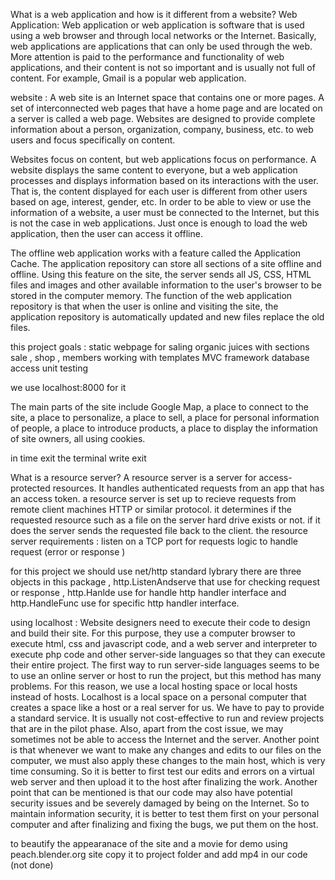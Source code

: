 What is a web application and how is it different from a website?
Web Application:
Web application or web application is software that is used using a web browser and through local networks or the Internet. Basically, web applications are applications that can only be used through the web. More attention is paid to the performance and functionality of web applications, and their content is not so important and is usually not full of content. For example, Gmail is a popular web application.

website :
A web site is an Internet space that contains one or more pages. A set of interconnected web pages that have a home page and are located on a server is called a web page. Websites are designed to provide complete information about a person, organization, company, business, etc. to web users and focus specifically on content.

Websites focus on content, but web applications focus on performance. A website displays the same content to everyone, but a web application processes and displays information based on its interactions with the user. That is, the content displayed for each user is different from other users based on age, interest, gender, etc. In order to be able to view or use the information of a website, a user must be connected to the Internet, but this is not the case in web applications. Just once is enough to load the web application, then the user can access it offline.

The offline web application works with a feature called the Application Cache. The application repository can store all sections of a site offline and offline. Using this feature on the site, the server sends all JS, CSS, HTML files and images and other available information to the user's browser to be stored in the computer memory. The function of the web application repository is that when the user is online and visiting the site, the application repository is automatically updated and new files replace the old files.


this project goals :
static webpage for saling organic juices with sections sale , shop , members
working with templates
MVC framework
database access
unit testing

we use localhost:8000 for it

The main parts of the site include Google Map, a place to connect to the site, a place to personalize, a place to sell, a place for personal information of people, a place to introduce products, a place to display the information of site owners, all using cookies.

in time exit the terminal write exit

What is a resource server?
A resource server is a server for access-protected resources. It handles authenticated requests from an app that has an access token.
a resource server is set up to recieve requests from remote client machines HTTP or similar protocol.
it determines if the requested resource such as a file on the server hard drive exists or not.
 if it does the server sends the requested file back to the client.
 the resource server requirements :
listen on a TCP port for requests
logic to handle request (error or response )

for this project we should use net/http standard lybrary
there are three objects in this package , http.ListenAndserve that use for checking request or response , http.Hanlde use for handle http handler interface and http.HandleFunc use for specific http handler interface.

using localhost :
Website designers need to execute their code to design and build their site. For this purpose, they use a computer browser to execute html, css and javascript code, and a web server and interpreter to execute php code and other server-side languages ​​so that they can execute their entire project.
The first way to run server-side languages ​​seems to be to use an online server or host to run the project, but this method has many problems. For this reason, we use a local hosting space or local hosts instead of hosts.
Localhost is a local space on a personal computer that creates a space like a host or a real server for us.
 We have to pay to provide a standard service. It is usually not cost-effective to run and review projects that are in the pilot phase. Also, apart from the cost issue, we may sometimes not be able to access the Internet and the server.
Another point is that whenever we want to make any changes and edits to our files on the computer, we must also apply these changes to the main host, which is very time consuming. So it is better to first test our edits and errors on a virtual web server and then upload it to the host after finalizing the work.
Another point that can be mentioned is that our code may also have potential security issues and be severely damaged by being on the Internet. So to maintain information security, it is better to test them first on your personal computer and after finalizing and fixing the bugs, we put them on the host.


to beautify the appearanace of the site and a movie for demo using peach.blender.org site
 copy it to project folder and add mp4 in our code (not done)
